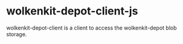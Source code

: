 # wolkenkit-depot-client-js
wolkenkit-depot-client is a client to access the wolkenkit-depot blob storage.
